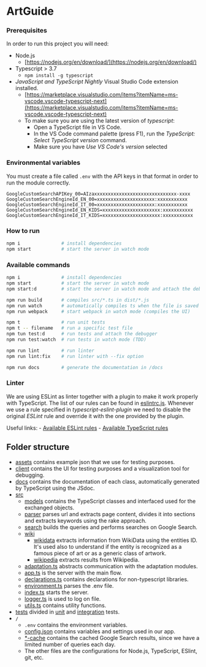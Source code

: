 # ArtGuide

### Prerequisites

In order to run this project you will need:
- Node.js
  - [https://nodejs.org/en/download/](https://nodejs.org/en/download/)
- Typescript > 3.7
  - `npm install -g typescript`
- *JavaScript and TypeScript Nightly* Visual Studio Code extension installed. 
  - [https://marketplace.visualstudio.com/items?itemName=ms-vscode.vscode-typescript-next](https://marketplace.visualstudio.com/items?itemName=ms-vscode.vscode-typescript-next)
  - To make sure you are using the latest version of *typescript*:
    - Open a TypeScript file in VS Code.
    - In the VS Code command palette (press F1), run the *TypeScript: Select TypeScript version* command.
    - Make sure you have *Use VS Code's version* selected


### Environmental variables
You must create a file called `.env` with the API keys in that format in order to run the module correctly.
```
GoogleCustomSearchAPIKey_00=AIzaxxxxxxxxxxxxxxxxxxxxxxxxxxxxxx-xxxx
GoogleCustomSearchEngineId_EN_00=xxxxxxxxxxxxxxxxxxxxx:xxxxxxxxxxx 
GoogleCustomSearchEngineId_IT_00=xxxxxxxxxxxxxxxxxxxxx:xxxxxxxxxxx
GoogleCustomSearchEngineId_EN_KIDS=xxxxxxxxxxxxxxxxxxxxx:xxxxxxxxxxx
GoogleCustomSearchEngineId_IT_KIDS=xxxxxxxxxxxxxxxxxxxxx:xxxxxxxxxxx
```

### How to run
```bash
npm i               # install dependencies
npm start           # start the server in watch mode
```

### Available commands
```bash
npm i               # install dependencies
npm start           # start the server in watch mode
npm start:d         # start the server in watch mode and attach the debugger

npm run build       # compiles src/*.ts in dist/*.js
npm run watch       # automatically compiles ts when the file is saved
npm run webpack     # start webpack in watch mode (compiles the UI)

npm t               # run unit tests
npm t -- filename   # run a specific test file
npm tun test:d      # run tests and attach the debugger
npm run test:watch  # run tests in watch mode (TDD)

npm run lint        # run linter
npm run lint:fix    # run linter with --fix option

npm run docs        # generate the documentation in /docs
```

### Linter

We are using ESLint as linter together with a plugin to make it work properly with TypeScript. The list of our rules can be found in [eslintrc.js](.eslintrc.js). Whenever we use a rule specified in *typescript-eslint-plugin* we need to disable the original *ESLint* rule and override it with the one provided by the plugin.

Useful links:
    - [Available ESLint rules](https://eslint.org/docs/rules)
    - [Available TypeScript rules](https://github.com/typescript-eslint/typescript-eslint/tree/master/packages/eslint-plugin/docs/rules)


## Folder structure
- [assets](assets) contains example json that we use for testing purposes.
- [client](client) contains the UI for testing purposes and a visualization tool for debugging.
- [docs](docs) contains the documentation of each class, automatically generated by TypeScript using the JSdoc.
- [src](src)
  - [models](src/models) contains the TypeScript classes and interfaced used for the exchanged objects.
  - [parser](src/parser) parses url and extracts page content, divides it into sections and extracts keywords using the rake approach.
  - [search](src/search) builds the queries and performs searches on Google Search.
  - [wiki](src/wiki)
    - [wikidata](src/wiki/wikidata.ts) extracts information from WikiData using the entities ID. It's used also to understand if the entity is recognized as a famous piece of art or as a generic class of artwork.
    - [wikipedia](src/wiki/wikipedia.ts) extracts results from Wikipedia.
  - [adaptation.ts](src/adaptation.ts) abstracts communication with the adaptation modules.
  - [app.ts](src/app.ts) is the server with the main flow.
  - [declarations.ts](src/declarations.ts) contains declarations for non-typescript libraries.
  - [environment.ts](src/environment.ts) parses the .env file.
  - [index.ts](src/index.ts) starts the server.
  - [logger.ts](src/logger.ts) is used to log on file.
  - [utils.ts](src/utils.ts) contains utility functions.
- [tests](tests) divided in [unit](tests/unit) and [integration](tests/integration.spec.ts) tests.
- `/`
  - `.env` contains the environment variables.
  - [config.json](config.json) contains variables and settings used in our app.
  - [*-cache](google-cache.json) contains the cached Google Search results, since we have a limited number of queries each day.
  - The other files are the configurations for Node.js, TypeScript, ESlint, git, etc.